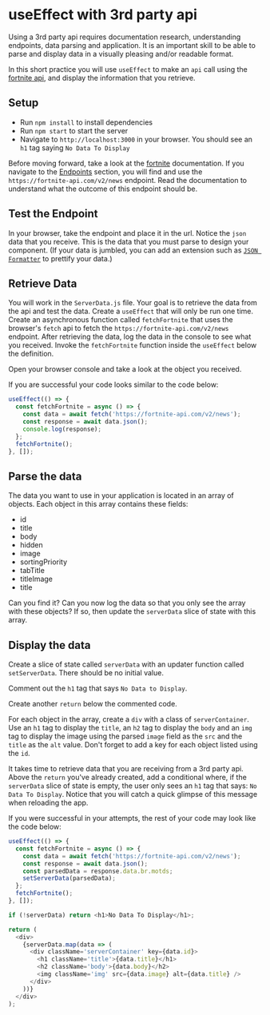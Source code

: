 # useEffect with 3rd party api

Using a 3rd party api requires documentation research, understanding endpoints,
data parsing and application. It is an important skill to be able to parse and
display data in a visually pleasing and/or readable format.

In this short practice you will use `useEffect` to make an `api` call using the
[fortnite api][fortnite], and display the information that you retrieve.

## Setup

- Run `npm install` to install dependencies
- Run `npm start` to start the server
- Navigate to `http://localhost:3000` in your browser.
  You should see an `h1` tag saying `No Data To Display`

Before moving forward, take a look at the [fortnite][fortnite] documentation. If
you navigate to the [Endpoints][endpoints] section, you will find and use the
`https://fortnite-api.com/v2/news` endpoint. Read the documentation to
understand what the outcome of this endpoint should be.

## Test the Endpoint

In your browser, take the endpoint and place it in the url. Notice the `json`
data that you receive. This is the data that you must parse to design your
component. (If your data is jumbled, you can add an extension such as [`JSON
Formatter`][formatter] to prettify your data.)

## Retrieve Data

You will work in the `ServerData.js` file. Your goal is to retrieve the
data from the api and test the data. Create a `useEffect` that will only be run
one time. Create an asynchronous function called `fetchFortnite` that uses the
browser's `fetch` api to fetch the `https://fortnite-api.com/v2/news` endpoint.
After retrieving the data, log the data in the console to see what you received.
Invoke the `fetchFortnite` function inside the `useEffect` below the definition.

Open your browser console and take a look at the object you received.

If you are successful your code looks similar to the code below:

```js
useEffect(() => {
  const fetchFortnite = async () => {
    const data = await fetch('https://fortnite-api.com/v2/news');
    const response = await data.json();
    console.log(response);
  };
  fetchFortnite();
}, []);
```

## Parse the data

The data you want to use in your application is located in an array of objects.
Each object in this array contains these fields:

- id
- title
- body
- hidden
- image
- sortingPriority
- tabTitle
- titleImage
- title

Can you find it? Can you now log the data so that you only see the array with
these objects? If so, then update the `serverData` slice of state with this
array.

## Display the data

Create a slice of state called `serverData` with an updater function called  `setServerData`. There should be no initial value.

Comment out the `h1` tag that says `No Data to Display`.

Create another `return` below the commented code.

For each object in the array, create a `div` with a class of `serverContainer`.
Use an `h1` tag to display the `title`, an `h2` tag to display the `body` and an
`img` tag to display the image using the parsed `image` field as the `src` and
the `title` as the `alt` value.
Don't forget to add a key for each object listed using the `id`.

It takes time to retrieve data that you are receiving from a 3rd party api.
Above the `return` you've already created, add a conditional where, if the
`serverData` slice of state is empty, the user only sees an `h1` tag that says:
`No Data To Display`. Notice that you will catch a quick glimpse of this message
when reloading the app.

If you were successful in your attempts, the rest
of your code may look like the code below:

```js
useEffect(() => {
  const fetchFortnite = async () => {
    const data = await fetch('https://fortnite-api.com/v2/news');
    const response = await data.json();
    const parsedData = response.data.br.motds;
    setServerData(parsedData);
  };
  fetchFortnite();
}, []);

if (!serverData) return <h1>No Data To Display</h1>;

return (
  <div>
    {serverData.map(data => (
      <div className='serverContainer' key={data.id}>
        <h1 className='title'>{data.title}</h1>
        <h2 className='body'>{data.body}</h2>
        <img className='img' src={data.image} alt={data.title} />
      </div>
    ))}
  </div>
);
```

[fortnite]: https://fortnite-api.com
[endpoints]: https://dash.fortnite-api.com/endpoints/news
[formatter]: https://chrome.google.com/webstore/detail/json-formatter/bcjindcccaagfpapjjmafapmmgkkhgoa?hl=en
